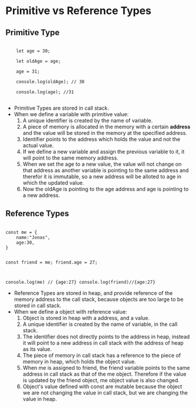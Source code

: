 # Primitive vs Reference Types

## Primitive Type

<code>
    let age = 30;</br>
    let oldAge = age; </br>
    age = 31;</br>
    console.log(oldAge); // 30</br>
    console.log(age); //31</br>
</code>

- Primitive Types are stored in call stack.
- When we define a variable with primitive value:
  1. A unique identifier is created by the name of variable.
  2. A piece of memory is allocated in the memory with a certain <b>address</b> and the value will be stored in the memory at the specified address.
  3. Identifier points to the address which holds the value and not the actual value.
  4. If we define a new variable and assign the previous variable to it, it will point to the same memory address.
  5. When we set the age to a new value, the value will not change on that address as another variable is pointing to the same address and therefor it is immutable, so a new address will be alloted to age in which the updated value.
  6. Now the oldAge is pointing to the age address and age is pointing to a new address.

## Reference Types

<code>
const me = {
    name:"Jonas",
    age:30,
}

const friend = me;
friend.age = 27;

console.log(me) // {age:27}
console.log(friend)//{age:27}
</code>

- Reference Types are stored in heap, and provide reference of the memory address to the call stack, because objects are too large to be stored in call stack.
- When we define a object with reference value:
  1. Object is stored in heap with a address, and a value.
  2. A unique identifier is created by the name of variable, in the call stack.
  3. The identifier does not directly points to the address in heap, instead it will point to a new address in call stack with the address of heap as its value.
  4. The piece of memory in call stack has a reference to the piece of memory in heap, which holds the object value.
  5. When me is assigned to friend, the friend variable points to the same address in call stack as that of the me object. Therefore if the value is updated by the friend object, me object value is also changed.
  6. Object's value defined with const are mutable because the object we are not changing the value in call stack, but we are changing the value in heap.

